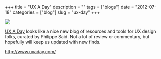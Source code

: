 +++
title = "UX A Day"
description = ""
tags = ["blogs"]
date = "2012-07-18"
categories = ["blog"]
slug = "ux-day"
+++



  <div class="notebook-screenshot"><a href="http://www.uxaday.com/"><img src="http://media.konigi.com/bluga/wt50071502c1413_large.jpg"/></a></div><p><a href="http://www.uxaday.com/">UX A Day</a> looks like a nice new blog of resources and tools for UX design folks, curated by Philippe Said. Not a lot of review or commentary, but hopefully will keep us updated with new finds.</p>

    
  <a href="http://www.uxaday.com/">http://www.uxaday.com/</a>
